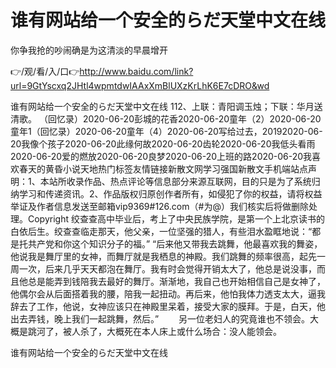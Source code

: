 # 谁有网站给一个安全的らだ天堂中文在线
你争我抢的吵闹确是为这清淡的早晨增开

👉/观/看/入/口👉http://www.baidu.com/link?url=9GtYscxq2JHtl4wpmtdwIAAxXmBlUXzKrLhK6E7cDRO&wd

谁有网站给一个安全的らだ天堂中文在线	112、上联：青阳调玉烛；下联：华月送清歌。
（回忆录）2020-06-20彭城的花香2020-06-20童年（2）2020-06-20童年1（回忆录）2020-06-20童年（4）2020-06-20写给过去，20192020-06-20我像个孩子2020-06-20此缘何故2020-06-20齿轮2020-06-20我低头看雨2020-06-20爱的燃放2020-06-20良梦2020-06-20上班的路2020-06-20我喜欢春天的黄昏小说天地热门标签友情链接新散文网学习强国新散文手机端站点声明：1、本站所收录作品、热点评论等信息部分来源互联网，目的只是为了系统归纳学习和传递资讯。2、作品版权归原创作者所有，如侵犯了你的权益，请将权益举证及作者信息发送至邮箱vip9369#126.com（#为@）我们核实后将做删除处理。Copyright
绞查查高中毕业后，考上了中央民族学院，是第一个上北京读书的白依后生。绞查查临走那天，他父亲，一位坚强的猎人，有些泪水盈眶地说：“都是托共产党和你这个知识分子的福。”
“后来他又带我去跳舞，他最喜欢我的舞姿，他说我是舞厅里的女神，而舞厅就是我栖息的神殿。我们跳舞的频率很高，起先一周一次，后来几乎天天都泡在舞厅。我有时会觉得开销太大了，他总是说没事，而且他总是能弄到钱陪我去最好的舞厅。渐渐地，我自己也开始相信自己是女神了，他偶尔会从后面搭着我的腰，陪我一起扭动。再后来，他怕我体力透支太大，逼我辞去了工作，他说，女神应该只在神殿里呆着，接受大家的膜拜。于是，白天，他出去弄钱，晚上我们一起跳舞，然后。”
　　另一位老妇人的究竟谁也不领会。大概是跳河了，被人杀了，大概死在本人床上或什么场合：没人能领会。

谁有网站给一个安全的らだ天堂中文在线
